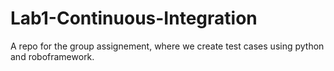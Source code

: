 # Lab1-Continuous-Integration
A repo for the group assignement, where we create test cases using python and roboframework.
